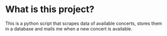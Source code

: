 # What is this project?

This is a python script that scrapes data of available concerts, stores them in a database and mails me when a new concert is available.
